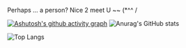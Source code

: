 Perhaps ... a person?
Nice 2 meet U ~~ (*^^ /



[![Ashutosh's github activity graph](https://github-readme-activity-graph.vercel.app/graph?username=CookieFNP&theme=minimal)](https://github.com/ashutosh00710/github-readme-activity-graph)
![Anurag's GitHub stats](https://github-readme-stats.vercel.app/api?username=CookieFNP&show_icons=true&bg_color=00000000)

![Top Langs](https://github-readme-stats.vercel.app/api/top-langs/?username=anuraghazra&layout=compact)

